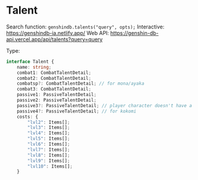 # Talent

Search function: `genshindb.talents("query", opts);`
Interactive: https://genshindb-ia.netlify.app/
Web API: https://genshin-db-api.vercel.app/api/talents?query=query

Type:
```ts
interface Talent {
	name: string;
	combat1: CombatTalentDetail;
	combat2: CombatTalentDetail;
	combatsp?: CombatTalentDetail; // for mona/ayaka
	combat3: CombatTalentDetail;
	passive1: PassiveTalentDetail;
	passive2: PassiveTalentDetail;
	passive3?: PassiveTalentDetail; // player character doesn't have a third talent
	passive4?: PassiveTalentDetail; // for kokomi
	costs: {
		"lvl2": Items[];
		"lvl3": Items[];
		"lvl4": Items[];
		"lvl5": Items[];
		"lvl6": Items[];
		"lvl7": Items[];
		"lvl8": Items[];
		"lvl9": Items[];
		"lvl10": Items[];
	}```
